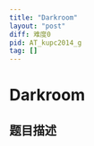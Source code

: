 ```yaml
---
title: "Darkroom"
layout: "post"
diff: 难度0
pid: AT_kupc2014_g
tag: []
---
```


# Darkroom

## 题目描述

[problemUrl]: https://atcoder.jp/contests/kupc2014/tasks/kupc2014_g




